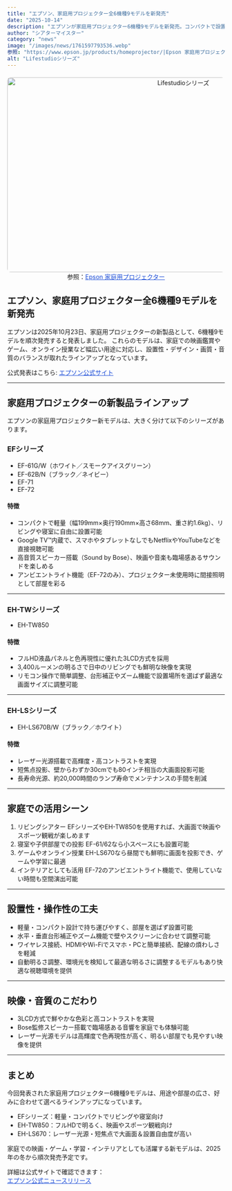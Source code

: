```yaml
---
title: "エプソン、家庭用プロジェクター全6機種9モデルを新発売"
date: "2025-10-14"
description: "エプソンが家庭用プロジェクター6機種9モデルを新発売。コンパクトで設置しやすく、高画質・高音質を兼ね備えたラインアップ。映画・ゲーム・オンライン授業など家庭での大画面体験に最適。"
author: "シアターマイスター"
category: "news"
image: "/images/news/1761597793536.webp"
参照: "https://www.epson.jp/products/homeprojector/|Epson 家庭用プロジェクター"
alt: "Lifestudioシリーズ"
---
```

<figure style="text-align: center; margin: 20px auto;">
  <img src="/images/news/1761597793536.webp" alt="Lifestudioシリーズ" width="800" height="450" style="display: block; margin: 0 auto; border-radius: 8px;" />
  <figcaption class="mb-16">
    参照：<a href="https://www.epson.jp/products/homeprojector/" target="_blank" style="color: #1d4ed8; text-decoration: underline;">Epson 家庭用プロジェクター</a>
  </figcaption>
</figure>

<h2>エプソン、家庭用プロジェクター全6機種9モデルを新発売</h2>

<p>エプソンは2025年10月23日、家庭用プロジェクターの新製品として、6機種9モデルを順次発売すると発表しました。  
これらのモデルは、家庭での映画鑑賞やゲーム、オンライン授業など幅広い用途に対応し、設置性・デザイン・画質・音質のバランスが取れたラインアップとなっています。</p>

<p>公式発表はこちら: <a href="https://www.epson.jp/osirase/2025/251008.htm" target="_blank" style="color: #1d4ed8; text-decoration: underline;">エプソン公式サイト</a></p>

<hr>

<h2>家庭用プロジェクターの新製品ラインアップ</h2>

<p>エプソンの家庭用プロジェクター新モデルは、大きく分けて以下のシリーズがあります。</p>

<h3>EFシリーズ</h3>
<ul>
  <li>EF-61G/W（ホワイト／スモークアイスグリーン）</li>
  <li>EF-62B/N（ブラック／ネイビー）</li>
  <li>EF-71</li>
  <li>EF-72</li>
</ul>

<h4>特徴</h4>
<ul>
  <li>コンパクトで軽量（幅199mm×奥行190mm×高さ68mm、重さ約1.6kg）、リビングや寝室に自由に設置可能</li>
  <li>Google TV™内蔵で、スマホやタブレットなしでもNetflixやYouTubeなどを直接視聴可能</li>
  <li>高音質スピーカー搭載（Sound by Bose）、映画や音楽も臨場感あるサウンドを楽しめる</li>
  <li>アンビエントライト機能（EF-72のみ）、プロジェクター未使用時に間接照明として部屋を彩る</li>
</ul>

<hr>

<h3>EH-TWシリーズ</h3>
<ul>
  <li>EH-TW850</li>
</ul>

<h4>特徴</h4>
<ul>
  <li>フルHD液晶パネルと色再現性に優れた3LCD方式を採用</li>
  <li>3,400ルーメンの明るさで日中のリビングでも鮮明な映像を実現</li>
  <li>リモコン操作で簡単調整、台形補正やズーム機能で設置場所を選ばず最適な画面サイズに調整可能</li>
</ul>

<hr>

<h3>EH-LSシリーズ</h3>
<ul>
  <li>EH-LS670B/W（ブラック／ホワイト）</li>
</ul>

<h4>特徴</h4>
<ul>
  <li>レーザー光源搭載で高輝度・高コントラストを実現</li>
  <li>短焦点投影、壁からわずか30cmでも80インチ相当の大画面投影可能</li>
  <li>長寿命光源、約20,000時間のランプ寿命でメンテナンスの手間を削減</li>
</ul>

<hr>

<h2>家庭での活用シーン</h2>
<ol>
  <li>リビングシアター  
      EFシリーズやEH-TW850を使用すれば、大画面で映画やスポーツ観戦が楽しめます</li>
  <li>寝室や子供部屋での投影  
      EF-61/62なら小スペースにも設置可能</li>
  <li>ゲームやオンライン授業  
      EH-LS670なら昼間でも鮮明に画面を投影でき、ゲームや学習に最適</li>
  <li>インテリアとしても活用  
      EF-72のアンビエントライト機能で、使用していない時間も空間演出可能</li>
</ol>

<hr>

<h2>設置性・操作性の工夫</h2>
<ul>
  <li>軽量・コンパクト設計で持ち運びやすく、部屋を選ばず設置可能</li>
  <li>水平・垂直台形補正やズーム機能で壁やスクリーンに合わせて調整可能</li>
  <li>ワイヤレス接続、HDMIやWi-Fiでスマホ・PCと簡単接続、配線の煩わしさを軽減</li>
  <li>自動明るさ調整、環境光を検知して最適な明るさに調整するモデルもあり快適な視聴環境を提供</li>
</ul>

<hr>

<h2>映像・音質のこだわり</h2>
<ul>
  <li>3LCD方式で鮮やかな色彩と高コントラストを実現</li>
  <li>Bose監修スピーカー搭載で臨場感ある音響を家庭でも体験可能</li>
  <li>レーザー光源モデルは高輝度で色再現性が高く、明るい部屋でも見やすい映像を提供</li>
</ul>

<hr>

<h2>まとめ</h2>
<p>今回発表された家庭用プロジェクター6機種9モデルは、用途や部屋の広さ、好みに合わせて選べるラインアップになっています。</p>

<ul>
  <li>EFシリーズ：軽量・コンパクトでリビングや寝室向け</li>
  <li>EH-TW850：フルHDで明るく、映画やスポーツ観戦向け</li>
  <li>EH-LS670：レーザー光源・短焦点で大画面＆設置自由度が高い</li>
</ul>

<p>家庭での映画・ゲーム・学習・インテリアとしても活躍する新モデルは、2025年の冬から順次発売予定です。</p>

<p>詳細は公式サイトで確認できます：<br>
<a href="https://www.epson.jp/osirase/2025/251008.htm" target="_blank" style="color: #1d4ed8; text-decoration: underline;">エプソン公式ニュースリリース</a></p>